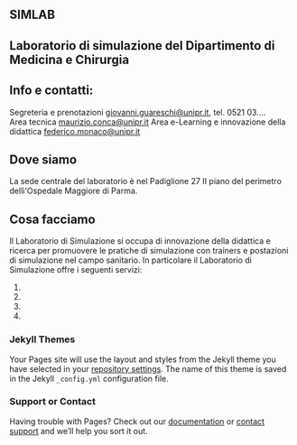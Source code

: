 ## SIMLAB

## Laboratorio di simulazione del Dipartimento di Medicina e Chirurgia


    

## Info e contatti: 
Segreteria e prenotazioni giovanni.guareschi@unipr.it, tel. 0521 03....   
Area tecnica    maurizio.conca@unipr.it
Area e-Learning e innovazione della didattica    federico.monaco@unipr.it  
                         
                         
                    

## Dove siamo
 
La sede centrale del laboratorio è nel Padiglione 27 II piano del perimetro dellì'Ospedale Maggiore di Parma.
 

## Cosa facciamo

Il Laboratorio di Simulazione si occupa di innovazione della didattica e ricerca per promuovere le pratiche di simulazione con trainers e postazioni di simulazione nel campo sanitario.
In particolare il Laboratorio di Simulazione offre i seguenti servizi:

1)    
2)
3)
4)    







### Jekyll Themes

Your Pages site will use the layout and styles from the Jekyll theme you have selected in your [repository settings](https://github.com/simlabunipr/simlabunipr.github.io/settings). The name of this theme is saved in the Jekyll `_config.yml` configuration file.

### Support or Contact

Having trouble with Pages? Check out our [documentation](https://help.github.com/categories/github-pages-basics/) or [contact support](https://github.com/contact) and we’ll help you sort it out.
